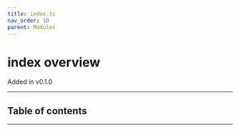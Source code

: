 ```yaml
---
title: index.ts
nav_order: 10
parent: Modules
---
```


# index overview

Added in v0.1.0

---

<h2 class="text-delta">Table of contents</h2>

---
